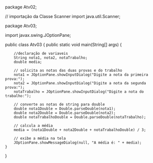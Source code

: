 package Atv02;

// importação da Classe Scanner
import java.util.Scanner;

package Atv03;

import javax.swing.JOptionPane;


public class Atv03 {
    public static void main(String[] args) {
        
        //declaração de variaveis
        String nota1, nota2, notaTrabalho;
        double media;

        // solicita as notas das duas provas e do trabalho
        nota1 = JOptionPane.showInputDialog("Digite a nota da primeira prova:");
        nota2 = JOptionPane.showInputDialog("Digite a nota da segunda prova:");
        notaTrabalho = JOptionPane.showInputDialog("Digite a nota do trabalho:");

        // converte as notas de string para double
        double nota1Double = Double.parseDouble(nota1);
        double nota2Double = Double.parseDouble(nota2);
        double notaTrabalhoDouble = Double.parseDouble(notaTrabalho);

        // calcula a média
        media = (nota1Double + nota2Double + notaTrabalhoDouble) / 3;

        // exibe a média na tela
        JOptionPane.showMessageDialog(null, "A média é: " + media);
    }
}
